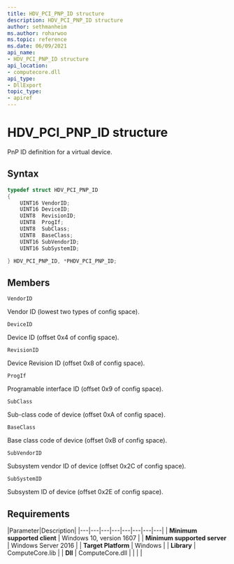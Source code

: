 ```yaml
---
title: HDV_PCI_PNP_ID structure
description: HDV_PCI_PNP_ID structure
author: sethmanheim
ms.author: roharwoo
ms.topic: reference
ms.date: 06/09/2021
api_name:
- HDV_PCI_PNP_ID structure
api_location:
- computecore.dll
api_type:
- DllExport
topic_type: 
- apiref
---
```

# HDV_PCI_PNP_ID structure

PnP ID definition for a virtual device.

## Syntax

```C++
typedef struct HDV_PCI_PNP_ID
{
    UINT16 VendorID;
    UINT16 DeviceID;
    UINT8  RevisionID;
    UINT8  ProgIf;
    UINT8  SubClass;
    UINT8  BaseClass;
    UINT16 SubVendorID;
    UINT16 SubSystemID;

} HDV_PCI_PNP_ID, *PHDV_PCI_PNP_ID;
```

## Members

`VendorID`

Vendor ID (lowest two types of config space).

`DeviceID`

Device ID (offset 0x4 of config space).

`RevisionID`

Device Revision ID (offset 0x8 of config space).

`ProgIf`

Programable interface ID (offset 0x9 of config space).

`SubClass`

Sub-class code of device (offset 0xA of config space).

`BaseClass`

Base class code of device (offset 0xB of config space).

`SubVendorID`

Subsystem vendor ID of device (offset 0x2C of config space).

`SubSystemID`

Subsystem ID of device (offset 0x2E of config space).

## Requirements

|Parameter|Description|
|---|---|---|---|---|---|---|---|
| **Minimum supported client** | Windows 10, version 1607 |
| **Minimum supported server** | Windows Server 2016 |
| **Target Platform** | Windows |
| **Library** | ComputeCore.lib |
| **Dll** | ComputeCore.dll |
|    |    |
